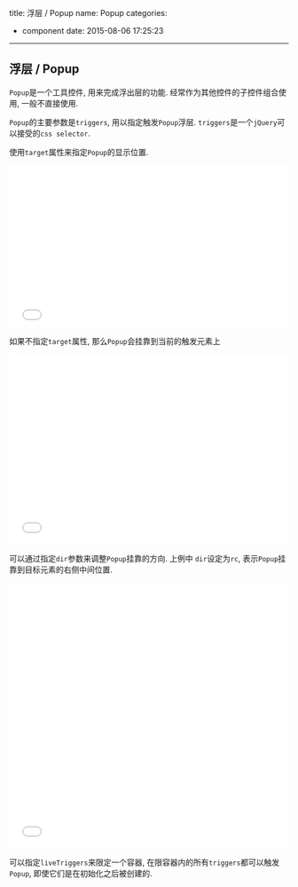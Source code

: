 title: 浮层 / Popup
name: Popup
categories:
  - component
date: 2015-08-06 17:25:23
---

## 浮层 / Popup

`Popup`是一个工具控件, 用来完成浮出层的功能. 经常作为其他控件的子控件组合使用, 一般不直接使用.

`Popup`的主要参数是`triggers`, 用以指定触发`Popup`浮层. `triggers`是一个`jQuery`可以接受的`css selector`.

使用`target`属性来指定`Popup`的显示位置.

<iframe height='293' scrolling='no' src='//codepen.io/jinzhubaofu/embed/waNjEE/?height=293&theme-id=17600&default-tab=result' frameborder='no' allowtransparency='true' allowfullscreen='true' style='width: 100%;'>
    See the Pen <a href='http://codepen.io/jinzhubaofu/pen/waNjEE/'>waNjEE</a> by leon (<a href='http://codepen.io/jinzhubaofu'>@jinzhubaofu</a>) on <a href='http://codepen.io'>CodePen</a>.
</iframe>


如果不指定`target`属性, 那么`Popup`会挂靠到当前的触发元素上

<iframe height='344' scrolling='no' src='//codepen.io/jinzhubaofu/embed/doaegW/?height=344&theme-id=17600&default-tab=result' frameborder='no' allowtransparency='true' allowfullscreen='true' style='width: 100%;'>
    See the Pen <a href='http://codepen.io/jinzhubaofu/pen/doaegW/'>doaegW</a> by leon (<a href='http://codepen.io/jinzhubaofu'>@jinzhubaofu</a>) on <a href='http://codepen.io'>CodePen</a>.
</iframe>


可以通过指定`dir`参数来调整`Popup`挂靠的方向. 上例中 `dir`设定为`rc`, 表示`Popup`挂靠到目标元素的右侧中间位置.

<iframe height='480' scrolling='no' src='//codepen.io/jinzhubaofu/embed/jPdxeJ/?height=480&theme-id=17600&default-tab=result' frameborder='no' allowtransparency='true' allowfullscreen='true' style='width: 100%;'>
    See the Pen <a href='http://codepen.io/jinzhubaofu/pen/jPdxeJ/'>jPdxeJ</a> by leon (<a href='http://codepen.io/jinzhubaofu'>@jinzhubaofu</a>) on <a href='http://codepen.io'>CodePen</a>.
</iframe>

可以指定`liveTriggers`来限定一个容器, 在限容器内的所有`triggers`都可以触发`Popup`, 即使它们是在初始化之后被创建的.
